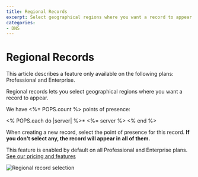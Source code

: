 ```yaml
---
title: Regional Records
excerpt: Select geographical regions where you want a record to appear.
categories:
- DNS
---
```


# Regional Records

<info>
This article describes a feature only available on the following plans: Professional and Enterprise.
</info>

Regional records lets you select geographical regions where you want a record to appear.

We have <%= POPS.count %> points of presence:

<% POPS.each do |server| %>* <%= server %>
<% end %>

When creating a new record, select the point of presence for this record. **If you don't select any, the record will appear in all of them.**

This feature is enabled by default on all Professional and Enterprise plans. [See our pricing and features](https://dnsimple.com/pricing)

![Regional record selection](/files/regional-records.png)
